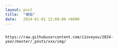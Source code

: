 ```yaml
---
layout: post
title:  "模板"
date:   2024-01-01 12:00:00 +0800
---
```








```

https://raw.githubusercontent.com/i1oveyou/2024-year/master/_posts/xxx/img/
```

 

